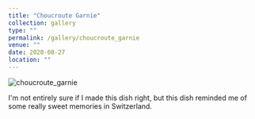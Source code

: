 ```yaml
---
title: "Choucroute Garnie"
collection: gallery
type: ""
permalink: /gallery/choucroute_garnie
venue: ""
date: 2020-08-27
location: ""
---
```


![choucroute_garnie](/gallery/choucroute_garnic.jpeg)

I'm not entirely sure if I made this dish right, but this dish reminded me of some really sweet memories in Switzerland. 
